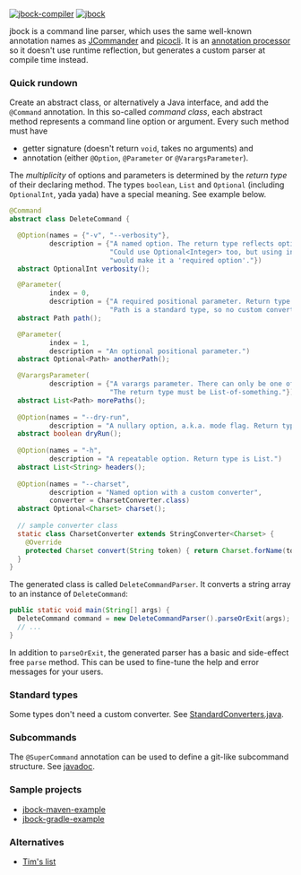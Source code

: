[![jbock-compiler](https://maven-badges.herokuapp.com/maven-central/io.github.jbock-java/jbock-compiler/badge.svg?color=grey&subject=jbock-compiler)](https://maven-badges.herokuapp.com/maven-central/io.github.jbock-java/jbock-compiler)
[![jbock](https://maven-badges.herokuapp.com/maven-central/io.github.jbock-java/jbock/badge.svg?subject=jbock)](https://maven-badges.herokuapp.com/maven-central/io.github.jbock-java/jbock)

jbock is a command line parser, which uses the same well-known annotation names as [JCommander](https://jcommander.org/)
and [picocli](https://github.com/remkop/picocli).
It is an
[annotation processor](https://openjdk.java.net/groups/compiler/processing-code.html)
so it doesn't use runtime reflection, but generates a custom parser at compile time instead.

### Quick rundown

Create an abstract class, or alternatively a Java interface,
and add the `@Command` annotation.
In this so-called *command class*, each abstract method represents a command line option or argument.
Every such method must have

* getter signature (doesn't return `void`, takes no arguments) and
* annotation (either `@Option`, `@Parameter` or `@VarargsParameter`).

The *multiplicity* of options and parameters is determined by the *return type* of their declaring method.
The types `boolean`, `List` and `Optional` (including `OptionalInt`, yada yada) have a special meaning.
See example below.

````java
@Command
abstract class DeleteCommand {

  @Option(names = {"-v", "--verbosity"},
          description = {"A named option. The return type reflects optionality.",
                         "Could use Optional<Integer> too, but using int or Integer",
                         "would make it a 'required option'."})
  abstract OptionalInt verbosity();

  @Parameter(
          index = 0,
          description = {"A required positional parameter. Return type is non-optional.",
                         "Path is a standard type, so no custom converter is needed."})
  abstract Path path();

  @Parameter(
          index = 1,
          description = "An optional positional parameter.")
  abstract Optional<Path> anotherPath();

  @VarargsParameter(
          description = {"A varargs parameter. There can only be one of these.",
                         "The return type must be List-of-something."})
  abstract List<Path> morePaths();
  
  @Option(names = "--dry-run",
          description = "A nullary option, a.k.a. mode flag. Return type is boolean.")
  abstract boolean dryRun();
  
  @Option(names = "-h",
          description = "A repeatable option. Return type is List.")
  abstract List<String> headers(); 
  
  @Option(names = "--charset",
          description = "Named option with a custom converter",
          converter = CharsetConverter.class)
  abstract Optional<Charset> charset();
  
  // sample converter class
  static class CharsetConverter extends StringConverter<Charset> {
    @Override
    protected Charset convert(String token) { return Charset.forName(token); }
  }
}
````

The generated class is called `DeleteCommandParser`. It converts a string array to an instance of `DeleteCommand`:

````java
public static void main(String[] args) {
  DeleteCommand command = new DeleteCommandParser().parseOrExit(args);
  // ...
}

````

In addition to `parseOrExit`, the generated parser has a basic and side-effect free `parse` method.
This can be used to fine-tune the help and error messages for your users.

### Standard types

Some types don't need a custom converter. See [StandardConverters.java](https://github.com/jbock-java/jbock/blob/master/jbock/src/main/java/net/jbock/contrib/StandardConverters.java).

### Subcommands

The `@SuperCommand` annotation can be used to define a git-like subcommand structure. See [javadoc](https://github.com/jbock-java/jbock/blob/master/jbock/src/main/java/net/jbock/SuperCommand.java).

### Sample projects

* [jbock-maven-example](https://github.com/jbock-java/jbock-maven-example)
* [jbock-gradle-example](https://github.com/jbock-java/jbock-gradle-example)

### Alternatives

* [Tim's list](https://github.com/timtiemens/javacommandlineparser)
